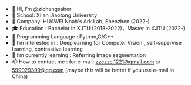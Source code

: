 - 👋 Hi, I’m @zichengsaber
- 🏫 School: Xi'an Jiaotong University
- 🏢 Company: HUAWEI Noah's Ark Lab, Shenzhen (2022-)
- 🎓 Education : Bachelor in XJTU (2018-2022)，Master in XJTU (2022-)
- 🔨 Programming Language : Python,C/C++
- 👀 I’m interested in : Deeplearning for Computer Vision , self-supervise learning, contrastive learning
- 🌱 I’m currently learning : Referring Image segmentation
- 📫 How to contact me : for e-mail: zzczzc.1221@gmail.com or 599029399@qq.com (maybe this will be better if you use e-mail in China)

<!---
zichengsaber/zichengsaber is a ✨ special ✨ repository because its `README.md` (this file) appears on your GitHub profile.
You can click the Preview link to take a look at your changes.
--->
